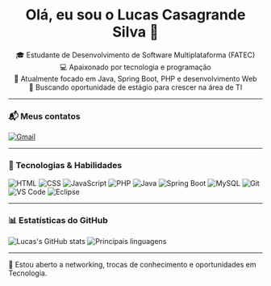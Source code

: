 <h1 align="center">Olá, eu sou o Lucas Casagrande Silva 👋</h1>

<p align="center">
🎓 Estudante de Desenvolvimento de Software Multiplataforma (FATEC)<br>
💻 Apaixonado por tecnologia e programação<br>
🚀 Atualmente focado em Java, Spring Boot, PHP e desenvolvimento Web<br>
🎯 Buscando oportunidade de estágio para crescer na área de TI
</p>

---

### 📬 Meus contatos

[![Gmail](https://img.shields.io/badge/Gmail-lucas.csg11@gmail.com-red?style=flat&logo=gmail)](mailto:lucas.csg11@gmail.com)

---

### 🧠 Tecnologias & Habilidades

![HTML](https://img.shields.io/badge/HTML5-000?logo=html5&logoColor=white)
![CSS](https://img.shields.io/badge/CSS3-000?logo=css3&logoColor=white)
![JavaScript](https://img.shields.io/badge/JavaScript-000?logo=javascript&logoColor=white)
![PHP](https://img.shields.io/badge/PHP-000?logo=php&logoColor=white)
![Java](https://img.shields.io/badge/Java-000?logo=java&logoColor=white)
![Spring Boot](https://img.shields.io/badge/SpringBoot-000?logo=springboot&logoColor=white)
![MySQL](https://img.shields.io/badge/MySQL-000?logo=mysql&logoColor=white)
![Git](https://img.shields.io/badge/Git-000?logo=git&logoColor=white)
![VS Code](https://img.shields.io/badge/VSCode-000?logo=visualstudiocode&logoColor=white)
![Eclipse](https://img.shields.io/badge/Eclipse-000?logo=eclipseide&logoColor=white)

---

### 📊 Estatísticas do GitHub

![Lucas's GitHub stats](https://github-readme-stats.vercel.app/api?username=Lucascsg&show_icons=true&theme=default)
![Principais linguagens](https://github-readme-stats.vercel.app/api/top-langs/?username=Lucascsg&layout=compact&theme=default)

---

📢 Estou aberto a networking, trocas de conhecimento e oportunidades em Tecnologia.
